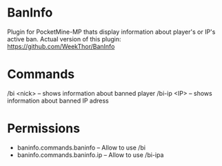 # BanInfo
Plugin for PocketMine-MP thats display information about player's or IP's active ban.
Actual version of this plugin: https://github.com/WeekThor/BanInfo

# Commands
/bi &lt;nick&gt; – shows information about banned player
/bi-ip &lt;IP&gt; – shows information about banned IP adress

# Permissions
- baninfo.commands.baninfo – Allow to use /bi
- baninfo.commands.baninfo.ip – Allow to use /bi-ipa
